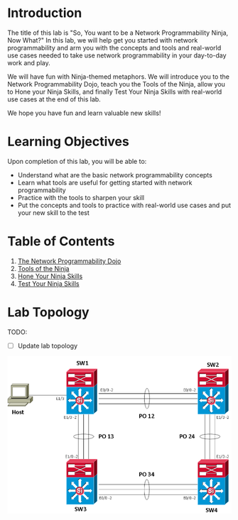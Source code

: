 # Introduction

The title of this lab is "So, You want to be a Network Programmability Ninja, Now What?"  In this lab, we will help 
get you started with network programmability and arm you with the concepts and tools and real-world use cases needed to 
take use network programmability in your day-to-day work and play.

We will have fun with Ninja-themed metaphors.  We will introduce you to the Network Programmability Dojo, teach you 
the Tools of the Ninja, allow you to Hone your Ninja Skills, and finally Test Your Ninja Skills with real-world use 
cases at the end of this lab.

We hope you have fun and learn valuable new skills!

# Learning Objectives

Upon completion of this lab, you will be able to:

* Understand what are the basic network programmability concepts
* Learn what tools are useful for getting started with network programmability
* Practice with the tools to sharpen your skill
* Put the concepts and tools to practice with real-world use cases and put your new skill to the test

# Table of Contents

1. [The Network Programmability Dojo](LTRDEV-1100-Guide-01.md)
2. [Tools of the Ninja](LTRDEV-1100-Guide-02.md)
3. [Hone Your Ninja Skills](LTRDEV-1100-Guide-03.md)
4. [Test Your Ninja Skills](LTRDEV-1100-Guide-04.md)

# Lab Topology

TODO:

- [ ] Update lab topology

![Lab Topology](assets/LTRDEV-1100-Topology.png)
